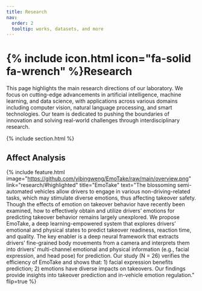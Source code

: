 ```yaml
---
title: Research
nav:
  order: 2
  tooltip: works, datasets, and more
---
```


# {% include icon.html icon="fa-solid fa-wrench" %}Research

This page highlights the main research directions of our laboratory. We focus on cutting-edge advancements in artificial intelligence, machine learning, and data science, with applications across various domains including computer vision, natural language processing, and smart technologies. Our team is dedicated to pushing the boundaries of innovation and solving real-world challenges through interdisciplinary research.

{% include section.html %}

## Affect Analysis
{%
  include feature.html
  image="https://github.com/yibingweng/EmoTake/raw/main/overview.png"
  link="research/#highlighted"
  title="EmoTake"
  text="The blossoming semi-automated vehicles allow drivers to engage in various non-driving-related tasks, which may stimulate diverse emotions, thus affecting takeover safety. Though the effects of emotion on takeover behavior have recently been examined, how to effectively obtain and utilize drivers’ emotions for predicting takeover behavior remains largely unexplored. We propose EmoTake, a deep learning-empowered system that explores drivers’ emotional and physical states to predict takeover readiness, reaction time, and quality. The key enabler is a deep neural framework that extracts drivers’ fine-grained body movements from a camera and interprets them into drivers’ multi-channel emotional and physical information (e.g., facial expression, and head pose) for prediction. Our study (N = 26) verifies the efficiency of EmoTake and shows that: 1) facial expression benefits prediction; 2) emotions have diverse impacts on takeovers. Our findings provide insights into takeover prediction and in-vehicle emotion regulation."
  flip=true
%}

